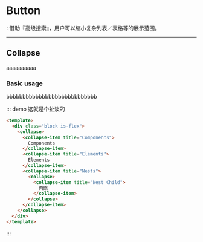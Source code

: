 # Button

: 借助『高级搜索』，用户可以缩小复杂列表／表格等的展示范围。

---

## Collapse

aaaaaaaaaa

### Basic usage

bbbbbbbbbbbbbbbbbbbbbbbbbbbb

::: demo 这就是个扯淡的

```html
<template>
  <div class="block is-flex">
    <collapse>
      <collapse-item title="Components">
        Components
      </collapse-item>
      <collapse-item title="Elements">
        Elements
      </collapse-item>
      <collapse-item title="Nests">
        <collapse>
          <collapse-item title="Nest Child">
            内嵌
          </collapse-item>
        </collapse>
      </collapse-item>
    </collapse>
  </div>
</template>
```
:::

